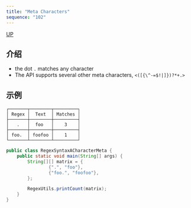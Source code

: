 ```yaml
---
title: "Meta Characters"
sequence: "102"
---
```


[UP](/java/java-text-index.html)

## 介绍

- the dot `.` matches any character
- The API supports several other meta characters, `<([{\^-=$!|]})?*+.>`

## 示例

```text
┌───────┬────────┬─────────┐
│ Regex │  Text  │ Matches │
├───────┼────────┼─────────┤
│   .   │  foo   │    3    │
├───────┼────────┼─────────┤
│ foo.  │ foofoo │    1    │
└───────┴────────┴─────────┘
```

```java
public class RegexSyntaxACharacterMeta {
    public static void main(String[] args) {
        String[][] matrix = {
                {".", "foo"},
                {"foo.", "foofoo"},
        };

        RegexUtils.printCount(matrix);
    }
}
```
